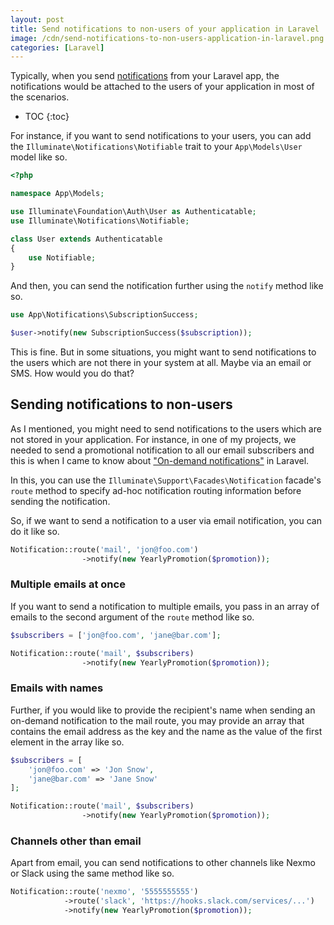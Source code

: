 ```yaml
---
layout: post
title: Send notifications to non-users of your application in Laravel
image: /cdn/send-notifications-to-non-users-application-in-laravel.png
categories: [Laravel]
---
```


Typically, when you send [notifications](https://laravel.com/docs/8.x/notifications) from your Laravel app, the notifications would be attached to the users of your application in most of the scenarios.

* TOC
{:toc}

For instance, if you want to send notifications to your users, you can add the `Illuminate\Notifications\Notifiable` trait to your `App\Models\User` model like so.

```php
<?php

namespace App\Models;

use Illuminate\Foundation\Auth\User as Authenticatable;
use Illuminate\Notifications\Notifiable;

class User extends Authenticatable
{
    use Notifiable;
}
```

And then, you can send the notification further using the `notify` method like so.

```php
use App\Notifications\SubscriptionSuccess;

$user->notify(new SubscriptionSuccess($subscription));
```

This is fine. But in some situations, you might want to send notifications to the users which are not there in your system at all. Maybe via an email or SMS. How would you do that?

## Sending notifications to non-users

As I mentioned, you might need to send notifications to the users which are not stored in your application. For instance, in one of my projects, we needed to send a promotional notification to all our email subscribers and this is when I came to know about ["On-demand notifications"](https://laravel.com/docs/8.x/notifications#on-demand-notifications) in Laravel.

In this, you can use the `Illuminate\Support\Facades\Notification` facade's `route` method to specify ad-hoc notification routing information before sending the notification.

So, if we want to send a notification to a user via email notification, you can do it like so.

```php
Notification::route('mail', 'jon@foo.com')
                ->notify(new YearlyPromotion($promotion));
```

### Multiple emails at once

If you want to send a notification to multiple emails, you pass in an array of emails to the second argument of the `route` method like so.

```php
$subscribers = ['jon@foo.com', 'jane@bar.com'];

Notification::route('mail', $subscribers)
                ->notify(new YearlyPromotion($promotion));
```

### Emails with names

Further, if you would like to provide the recipient's name when sending an on-demand notification to the mail route, you may provide an array that contains the email address as the key and the name as the value of the first element in the array like so.

```php
$subscribers = [
    'jon@foo.com' => 'Jon Snow',
    'jane@bar.com' => 'Jane Snow'
];

Notification::route('mail', $subscribers)
                ->notify(new YearlyPromotion($promotion));
```

### Channels other than email

Apart from email, you can send notifications to other channels like Nexmo or Slack using the same method like so.

```php
Notification::route('nexmo', '5555555555')
            ->route('slack', 'https://hooks.slack.com/services/...')
            ->notify(new YearlyPromotion($promotion));
```